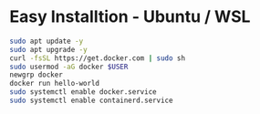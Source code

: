# Easy Installtion - Ubuntu / WSL

```bash
sudo apt update -y
sudo apt upgrade -y
curl -fsSL https://get.docker.com | sudo sh
sudo usermod -aG docker $USER
newgrp docker
docker run hello-world
sudo systemctl enable docker.service
sudo systemctl enable containerd.service
```
